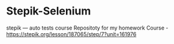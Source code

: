 ﻿# Stepik-Selenium
stepik — auto tests course
Repositoty for my homework
Course - https://stepik.org/lesson/187065/step/7?unit=161976